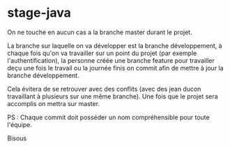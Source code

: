# stage-java

On ne touche en aucun cas a la branche master durant le projet.

La branche sur laquelle on va développer est la branche développement, à  chaque fois qu'on va travailler sur un point du projet (par exemple l'authentification), la personne créée une branche feature pour travailler deçu une fois le travail ou la journée finis on commit afin de mettre à jour la branche développement.

Cela évitera de se retrouver avec des conflits (avec des jean ducon travaillant à plusieurs sur une même branche). Une fois que le projet sera accomplis on mettra sur master.

PS : Chaque commit doit posséder un nom compréhensible pour toute l'équipe.

Bisous
